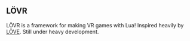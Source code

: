 LÖVR
---

LÖVR is a framework for making VR games with Lua!  Inspired heavily by [LÖVE](http://love2d.org).  Still under heavy development.
